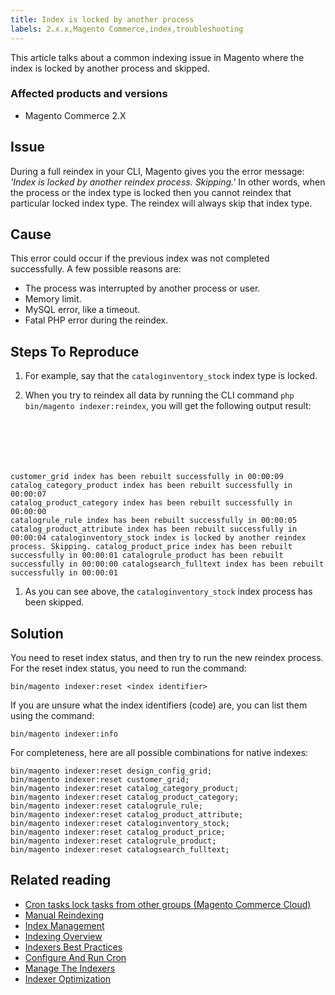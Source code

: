 ```yaml
---
title: Index is locked by another process
labels: 2.x.x,Magento Commerce,index,troubleshooting
---
```


This article talks about a common indexing issue in Magento where the index is locked by another process and skipped.

### Affected products and versions

* Magento Commerce 2.X

## Issue

During a full reindex in your CLI, Magento gives you the error message: _'Index is locked by another reindex process. Skipping.'_ In other words, when the process or the index type is locked then you cannot reindex that particular locked index type. The reindex will always skip that index type.

## Cause

This error could occur if the previous index was not completed successfully. A few possible reasons are:

* The process was interrupted by another process or user.
* Memory limit.
* MySQL error, like a timeout.
* Fatal PHP error during the reindex.

## Steps To Reproduce

1. For example, say that the <code class="language-bash">cataloginventory\_stock</code> index type is locked.
1. When you try to reindex all data by running the CLI command <code class="language-bash">php bin/magento indexer:reindex</code>, you will get the following output result:
    
    <pre><code class="language-bash">
customer_grid index has been rebuilt successfully in 00:00:09
catalog_category_product index has been rebuilt successfully in 00:00:07
catalog_product_category index has been rebuilt successfully in 00:00:00
catalogrule_rule index has been rebuilt successfully in 00:00:05
catalog_product_attribute index has been rebuilt successfully in 00:00:04
cataloginventory_stock index is locked by another reindex process. Skipping.
catalog_product_price index has been rebuilt successfully in 00:00:01
catalogrule_product has been rebuilt successfully in 00:00:00
catalogsearch_fulltext index has been rebuilt successfully in 00:00:01
    </code></pre>
    
    
1. As you can see above, the <code class="language-bash">cataloginventory\_stock</code> index process has been skipped.

 

## Solution

You need to reset index status, and then try to run the new reindex process. For the reset index status, you need to run the command:

<pre><code class="language-bash">bin/magento indexer:reset &lt;index identifier></code></pre>

If you are unsure what the index identifiers (code) are, you can list them using the command:

<pre><code class="language-bash">bin/magento indexer:info</code></pre>

For completeness, here are all possible combinations for native indexes:

<pre><code class="language-bash">bin/magento indexer:reset design_config_grid;
bin/magento indexer:reset customer_grid;
bin/magento indexer:reset catalog_category_product;
bin/magento indexer:reset catalog_product_category;
bin/magento indexer:reset catalogrule_rule;
bin/magento indexer:reset catalog_product_attribute;
bin/magento indexer:reset cataloginventory_stock;
bin/magento indexer:reset catalog_product_price;
bin/magento indexer:reset catalogrule_product;
bin/magento indexer:reset catalogsearch_fulltext;</code></pre>

 

## Related reading

* [Cron tasks lock tasks from other groups (Magento Commerce Cloud)](https://support.magento.com/hc/en-us/articles/360029219812)
* [Manual Reindexing](https://docs.magento.com/m1/ce/user_guide/system-operations/index-manual.html)
* [Index Management](https://docs.magento.com/m1/ce/user_guide/system-operations/index-management.html)
* [Indexing Overview](https://devdocs.magento.com/guides/v2.3/extension-dev-guide/indexing.html)
* [Indexers Best Practices](https://devdocs.magento.com/guides/v2.3/performance-best-practices/configuration.html#indexers)
* [Configure And Run Cron](https://devdocs.magento.com/guides/v2.3/config-guide/cli/config-cli-subcommands-cron.html)
* [Manage The Indexers](https://devdocs.magento.com/guides/v2.3/config-guide/cli/config-cli-subcommands-index.html)
* [Indexer Optimization](https://devdocs.magento.com/guides/v2.3/extension-dev-guide/indexer-batch.html)